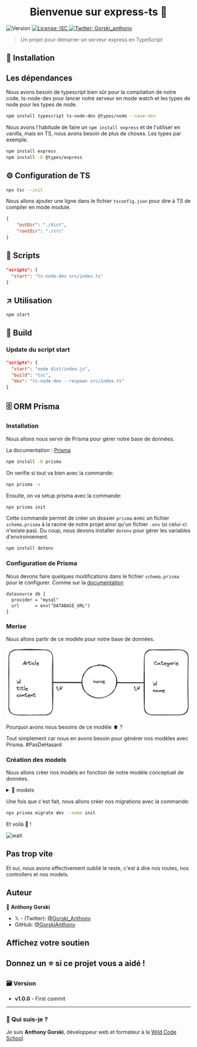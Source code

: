 <h1 align="center">Bienvenue sur express-ts 👋</h1>
<p>
  <img alt="Version" src="https://img.shields.io/badge/version-1.0.0-blue.svg?cacheSeconds=2592000" />
  <a href="#" target="_blank">
    <img alt="License: ISC" src="https://img.shields.io/badge/License-ISC-yellow.svg" />
  </a>
  <a href="https://twitter.com/Gorski_anthony" target="_blank">
    <img alt="Twitter: Gorski_anthony" src="https://img.shields.io/twitter/follow/Gorski_anthony.svg?style=social" />
  </a>
</p>

> Un projet pour démarrer un serveur express en TypeScript

## 🚀 Installation

## Les dépendances

Nous avons besoin de typescript bien sûr pour la compilation de notre code.
ts-node-dev pour lancer notre serveur en mode watch et les types de node pour les types de node.

```sh
npm install typescript ts-node-dev @types/node --save-dev
```

Nous avons l'habitude de faire un `npm install express` et de l'utiliser en vanilla, mais en TS, nous avons besoin de plus de choses. Les types par exemple.

```sh
npm install express
npm install -D @types/express
```

## ⚙️ Configuration de TS

```sh
npx tsc --init
```

Nous allons ajouter une ligne dans le fichier `tsconfig.json` pour dire à TS de compiler en mode module.

```json
{
	"outDir": "./dist",
	"rootDir": "./src"
}
```

## 📝 Scripts

```json
"scripts": {
  "start": "ts-node-dev src/index.ts"
}
```

## ↗️ Utilisation

```sh
npm start
```

## 🚀 Build

### Update du script start

```json
"scripts": {
  "start": "node dist/index.js",
  "build": "tsc",
  "dev": "ts-node-dev --respawn src/index.ts"
}
```

## 🗄️ ORM Prisma

### Installation

Nous allons nous servir de Prisma pour gérer notre base de données.

La documentation : [Prisma](https://www.prisma.io/docs/getting-started/setup-prisma/start-from-scratch/relational-databases-typescript-mysql)

```sh
npm install -D prisma
```

On verifie si tout va bien avec la commande:

```sh
npx prisma -v
```

Ensuite, on va setup prisma avec la commande:

```sh
npx prisma init
```

Cette commande permet de créer un dossier `prisma` avec un fichier `schema.prisma` à la racine de notre projet ainsi qu'un fichier `.env` (si celui-ci n'existe pas). Du coup, nous devons installer `dotenv` pour gérer les variables d'environnement.

```sh
npm install dotenv
```

### Configuration de Prisma

Nous devons faire quelques modifications dans le fichier `schema.prisma` pour le configurer. Comme sur la [documentation](https://www.prisma.io/docs/getting-started/setup-prisma/start-from-scratch/relational-databases/connect-your-database-typescript-mysql)

```prisma
datasource db {
  provider = "mysql"
  url      = env("DATABASE_URL")
}
```

### Merise

Nous allons partir de ce modèle pour notre base de données.

![Merise](./docs/mcd.png)

Pourquoi avons nous besoins de ce modèle ⬆️ ?

Tout simplement car nous en avons besoin pour générer nos modèles avec Prisma. #PasDeHasard

### Création des models

Nous allons créer nos models en fonction de notre modèle conceptuel de données.

<details>
<summary>📁 models</summary>

```prisma
model Article {
  id       Int         @id @default(autoincrement())
  title    String
  content  String       @db.Text
  categories    Categorie[]  @relation("have")
}

model Categorie {
  id       Int         @id @default(autoincrement())
  name     String
  articles    Article[]  @relation("have")
}
```

</details>

Une fois que c'est fait, nous allons créer nos migrations avec la commande:

```sh
npx prisma migrate dev --name init
```

Et voilà 🎉 !

![wait](https://miro.medium.com/v2/resize:fit:1146/1*ozXnd7LHrxGYKpRoJozVVQ.png)

## Pas trop vite

Et oui, nous avons effectivement oublié le reste, c'est à dire nos routes, nos controllers et nos models.

## Auteur

👤 **Anthony Gorski**

-   𝕏 - (Twitter): [@Gorski_Anthony](https://twitter.com/Gorski_Anthony)
-   GitHub: [@GorskiAnthony](https://github.com/GorskiAnthony)

## Affichez votre soutien

## Donnez un ⭐️ si ce projet vous a aidé !

### 🗃️ Version

-   **v1.0.0** - First commit

---

### 👋 Qui suis-je ?

Je suis **Anthony Gorski**, développeur web et formateur à la [Wild Code School](https://www.wildcodeschool.com/fr-FR).

```

```

